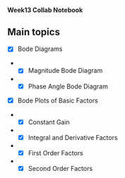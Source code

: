 #### Week13 Collab Notebook

Main topics
--------------------------------
- [x] Bode Diagrams

-  * [x] Magnitude Bode Diagram
-  * [x] Phase Angle Bode Diagram

- [x] Bode Plots of Basic Factors
-  * [x] Constant Gain
-  * [x] Integral and Derivative Factors
-  * [x] First Order Factors
-  * [x] Second Order Factors

